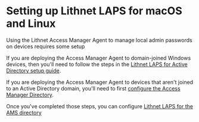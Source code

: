 # Setting up Lithnet LAPS for macOS and Linux
Using the Lithnet Access Manager Agent to manage local admin passwords on devices requires some setup

If you are deploying the Access Manager Agent to domain-joined Windows devices, then you'll need to follow the steps in the [Lithnet LAPS for Active Directory setup guide](Setting-up-Lithnet-LAPS-for-Active-Directory).

If you are deploying the Access Manager Agent to devices that aren't joined to an Active Directory domain, you'll need to first [configure the Access Manager Directory](Setting-up-the-AMS-directory).

Once you've completed those steps, you can configure [Lithnet LAPS for the AMS directory](Setting-up-Lithnet-LAPS-for-the-AMS-directory)


